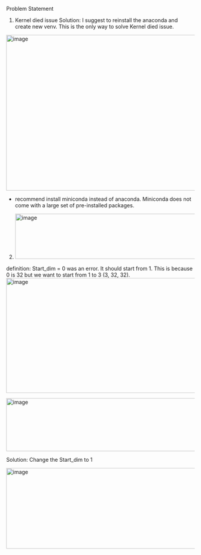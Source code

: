 Problem Statement

1) Kernel died issue
Solution: I suggest to reinstall the anaconda and create new venv. This is the only way to solve Kernel died issue.
<img width="1285" height="417" alt="image" src="https://github.com/user-attachments/assets/217fd132-ee72-4d31-ae85-7f969bf0fff0" />

- recommend install miniconda instead of anaconda. Miniconda does not come with a large set of pre-installed packages.

2) <img width="940" height="121" alt="image" src="https://github.com/user-attachments/assets/50f471f1-e1a2-4413-a9d1-b41ec5e723c7" />
definition: 
Start_dim = 0 was an error. It should start from 1. This is because 0 is 32 but we want to start from 1 to 3 (3, 32, 32).
<img width="916" height="308" alt="image" src="https://github.com/user-attachments/assets/dde6cef7-9470-4c00-bff5-132bf123775e" />

<img width="874" height="142" alt="image" src="https://github.com/user-attachments/assets/de5a78c2-935f-4715-becb-8128654c4a79" />

Solution:
Change the Start_dim to 1

<img width="940" height="216" alt="image" src="https://github.com/user-attachments/assets/2c444545-536e-4a47-afe6-87ba1e7b3954" />






